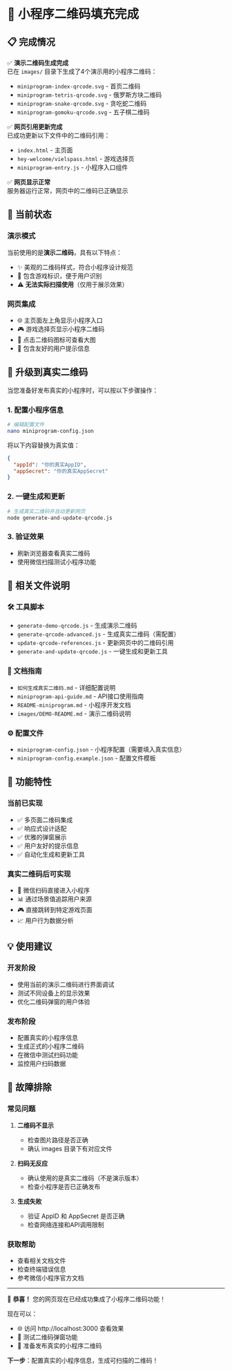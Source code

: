 # 🎉 小程序二维码填充完成

## 📋 完成情况

✅ **演示二维码生成完成**  
已在 `images/` 目录下生成了4个演示用的小程序二维码：
- `miniprogram-index-qrcode.svg` - 首页二维码
- `miniprogram-tetris-qrcode.svg` - 俄罗斯方块二维码
- `miniprogram-snake-qrcode.svg` - 贪吃蛇二维码
- `miniprogram-gomoku-qrcode.svg` - 五子棋二维码

✅ **网页引用更新完成**  
已成功更新以下文件中的二维码引用：
- `index.html` - 主页面
- `hey-welcome/vielspass.html` - 游戏选择页
- `miniprogram-entry.js` - 小程序入口组件

✅ **网页显示正常**  
服务器运行正常，网页中的二维码已正确显示

## 🎨 当前状态

### 演示模式
当前使用的是**演示二维码**，具有以下特点：
- ✨ 美观的二维码样式，符合小程序设计规范
- 🎯 包含游戏标识，便于用户识别
- ⚠️ **无法实际扫描使用**（仅用于展示效果）

### 网页集成
- 🌐 主页面左上角显示小程序入口
- 🎮 游戏选择页显示小程序二维码
- 📱 点击二维码图标可查看大图
- 💬 包含友好的用户提示信息

## 🚀 升级到真实二维码

当您准备好发布真实的小程序时，可以按以下步骤操作：

### 1. 配置小程序信息
```bash
# 编辑配置文件
nano miniprogram-config.json
```

将以下内容替换为真实值：
```json
{
  "appId": "你的真实AppID",
  "appSecret": "你的真实AppSecret"
}
```

### 2. 一键生成和更新
```bash
# 生成真实二维码并自动更新网页
node generate-and-update-qrcode.js
```

### 3. 验证效果
- 刷新浏览器查看真实二维码
- 使用微信扫描测试小程序功能

## 📁 相关文件说明

### 🛠️ 工具脚本
- `generate-demo-qrcode.js` - 生成演示二维码
- `generate-qrcode-advanced.js` - 生成真实二维码（需配置）
- `update-qrcode-references.js` - 更新网页中的二维码引用
- `generate-and-update-qrcode.js` - 一键生成和更新工具

### 📖 文档指南
- `如何生成真实二维码.md` - 详细配置说明
- `miniprogram-api-guide.md` - API接口使用指南
- `README-miniprogram.md` - 小程序开发文档
- `images/DEMO-README.md` - 演示二维码说明

### ⚙️ 配置文件
- `miniprogram-config.json` - 小程序配置（需要填入真实信息）
- `miniprogram-config.example.json` - 配置文件模板

## 🎯 功能特性

### 当前已实现
- ✅ 多页面二维码集成
- ✅ 响应式设计适配
- ✅ 优雅的弹窗展示
- ✅ 用户友好的提示信息
- ✅ 自动化生成和更新工具

### 真实二维码后可实现
- 🔄 微信扫码直接进入小程序
- 📊 通过场景值追踪用户来源
- 🎮 直接跳转到特定游戏页面
- 📈 用户行为数据分析

## 💡 使用建议

### 开发阶段
- 使用当前的演示二维码进行界面调试
- 测试不同设备上的显示效果
- 优化二维码弹窗的用户体验

### 发布阶段
- 配置真实的小程序信息
- 生成正式的小程序二维码
- 在微信中测试扫码功能
- 监控用户扫码数据

## 🔧 故障排除

### 常见问题
1. **二维码不显示**
   - 检查图片路径是否正确
   - 确认 images 目录下有对应文件

2. **扫码无反应**
   - 确认使用的是真实二维码（不是演示版本）
   - 检查小程序是否已正确发布

3. **生成失败**
   - 验证 AppID 和 AppSecret 是否正确
   - 检查网络连接和API调用限制

### 获取帮助
- 查看相关文档文件
- 检查终端错误信息
- 参考微信小程序官方文档

---

🎊 **恭喜！** 您的网页现在已经成功集成了小程序二维码功能！

现在可以：
- 🌐 访问 http://localhost:3000 查看效果
- 📱 测试二维码弹窗功能
- 🚀 准备发布真实的小程序二维码

**下一步**：配置真实的小程序信息，生成可扫描的二维码！